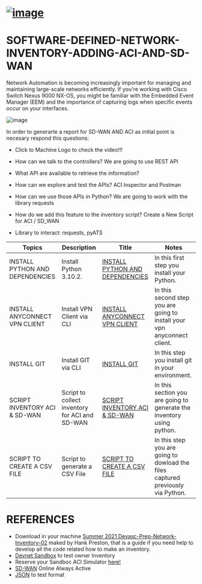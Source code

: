 # [![image](https://user-images.githubusercontent.com/38144008/225514767-010fa633-9c2e-410a-9734-4fce1372d125.png)](https://youtu.be/N51iZO8GDCc)

# SOFTWARE-DEFINED-NETWORK-INVENTORY-ADDING-ACI-AND-SD-WAN

Network Automation is becoming increasingly important for managing and maintaining large-scale networks efficiently. If you're working with Cisco Switch Nexus 9000 NX-OS, you might be familiar with the Embedded Event Manager (EEM) and the importance of capturing logs when specific events occur on your interfaces.

![image](https://user-images.githubusercontent.com/38144008/225774372-8e471382-1618-4de3-8496-5065fc0a6dc4.png)

In order to generarte a report for SD-WAN AND ACI as initial point is necesary respond this questions:

 
+ Click to Machine Logo to check the video!!! 

+ How can we talk to the controllers?
We are going to use REST API
+ What API are available to retrieve the information?
+ How can we explore and test the APIs?
ACI Inspector and Postman
+ How can we use those APIs in Python?
We are going to work with the library requests
+ How do we add this feature to the inventory script?
Create a New Script for ACI / SD_WAN

* Library to interact: requests, pyATS

|Topics|Description|Title|Notes|
|---|---|---|---|
| INSTALL PYTHON AND DEPENDENCIES | Install Python 3.10.2.  | [INSTALL PYTHON AND DEPENDENCIES](https://github.com/ERICK-ZABALA/SOFTWARE-DEFINED-NETWORK-INVENTORY-ADDING-ACI-AND-SD-WAN/blob/main/Readme/INSTALL_PYTHON_AND_DEPENDENCIES.md) | In this first step you install your Python. |
| INSTALL ANYCONNECT VPN CLIENT | Install VPN Client via CLI  | [INSTALL ANYCONNECT VPN CLIENT](https://github.com/ERICK-ZABALA/SOFTWARE-DEFINED-NETWORK-INVENTORY-ADDING-ACI-AND-SD-WAN/blob/main/Readme/INSTALL_ANYCONNECT_VPN_CLIENT.md) | In this second step you are going to install your vpn anyconnect client. |
| INSTALL GIT | Install GIT via CLI | [INSTALL GIT](https://github.com/ERICK-ZABALA/SOFTWARE-DEFINED-NETWORK-INVENTORY-ADDING-ACI-AND-SD-WAN/blob/main/Readme/INSTALL_GIT.md) | In this step you install git in your environment. |
| SCRIPT INVENTORY ACI & SD-WAN | Script to collect inventory for ACI and SD-WAN | [SCRIPT INVENTORY ACI & SD-WAN](https://github.com/ERICK-ZABALA/SOFTWARE-DEFINED-NETWORK-INVENTORY-ADDING-ACI-AND-SD-WAN/blob/main/Readme/SCRIPT_INVENTORY_ACI_%26_SD-WAN.md) | In this section you are going to generate the inventory using python. |
| SCRIPT TO CREATE A CSV FILE | Script to generate a CSV File | [SCRIPT TO CREATE A CSV FILE](https://github.com/ERICK-ZABALA/SOFTWARE-DEFINED-NETWORK-INVENTORY-ADDING-ACI-AND-SD-WAN/blob/main/Readme/SCRIPT_TO_CREATE_A_CSV_FILE.md) | In this step you are going to dowload the files captured previously via Python. |

# REFERENCES

* Download in your machine [Summer 2021 Devasc-Prep-Network-Inventory-02](https://github.com/hpreston/summer2021-devasc-prep-network-inventory-02.git) maked by Hank Preston, that is a guide if you need help to develop all the code related how to make an inventory.
* [Devnet Sandbox](https://devnetsandbox.cisco.com/RM/Diagram/Index/43964e62-a13c-4929-bde7-a2f68ad6b27c?diagramType=Topology) to test owner Inventory
* Reserve your Sandboc ACI Simulator [here!](https://devnetsandbox.cisco.com/RM/Diagram/Index/390f2dc1-7ca7-44e8-bd7e-f32c0f146ef1)
* [SD-WAN](https://sandboxdnac2.cisco.com/) Online Always Active
* [JSON](https://jsonlint.com/) to test format
